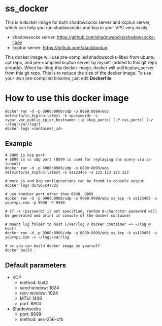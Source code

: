# ss_docker
This is a docker image for both shadowsocks server and kcptun server, which can help you run shadowsocks and kcp in your VPC very easily.

* shadowsocks server: https://github.com/shadowsocks/shadowsocks-libev
* kcptun server: https://github.com/xtaci/kcptun

This docker image will use pre-compiled shadowsocks-libev from ubuntu apt repo, and pre-compiled kcptun server by myself (added to this git repo already). When building this docker image, docker will pull kcptun_server from this git repo. This is to reduce the size of the docker image. To use your own pre-compiled binaries, just edit **Dockerfile**

# How to use this docker image
````
docker run -d -p 8900:8900/udp -p 8899:8899/udp melvinto/ss_kcptun:latest -k <password> -s <your_vpc_public_ip_or_hostname> [-p <kcp_port>] [-P <ss_port>] [-v ~/log:/var/log/]
docker logs <container_id>
````

## Example
````
# 8900 is kcp port
# 8899 is ss udp port (8899 is used for replaying dns query via ss-tunnel)
docker run -d -p 8900:8900/udp -p 8899:8899/udp melvinto/ss_kcptun:latest -k ss123456 -s 123.123.123.123

# more ss and kcp configurations can be found in console output
docker logs d17565c47321

# use another port other than 8900, 8899
docker run -d -p 9900:9900/udp -p 9990:9990/udp ss_kcp -k ss123456 -s yourvpc.com -p 9900 -P 9990

# if -k (password) is not specified, random 8-charactor password will be generated and print in console of the docker container

# mount log folder to host (/var/log @ docker container => ~/log @ host)
docker run -d -p 8900:8900/udp -p 8899:8899/udp ss_kcp -k ss123456 -s yourvpc.com -v ~/log:/var/log

# or you can build docker image by yourself
docker build .
````

## Default parameters
* KCP
  * method: fast2
  * send window: 1024
  * recv window: 1024
  * MTU: 1400
  * port: 8900
* Shadowsocks
  * port: 8899
  * method: aes-256-cfb
